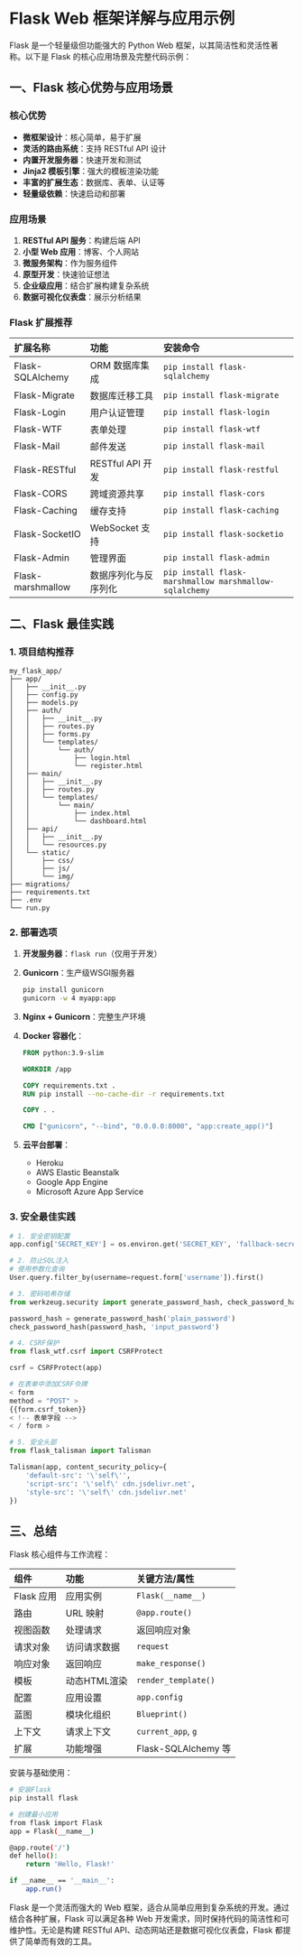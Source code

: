# Flask Web 框架详解与应用示例

Flask 是一个轻量级但功能强大的 Python Web 框架，以其简洁性和灵活性著称。以下是 Flask 的核心应用场景及完整代码示例：

## 一、Flask 核心优势与应用场景

### 核心优势

- **微框架设计**：核心简单，易于扩展
- **灵活的路由系统**：支持 RESTful API 设计
- **内置开发服务器**：快速开发和测试
- **Jinja2 模板引擎**：强大的模板渲染功能
- **丰富的扩展生态**：数据库、表单、认证等
- **轻量级依赖**：快速启动和部署

### 应用场景

1. **RESTful API 服务**：构建后端 API
2. **小型 Web 应用**：博客、个人网站
3. **微服务架构**：作为服务组件
4. **原型开发**：快速验证想法
5. **企业级应用**：结合扩展构建复杂系统
6. **数据可视化仪表盘**：展示分析结果

### Flask 扩展推荐

| **扩展名称**          | **功能**         | **安装命令**                                               |
|:------------------|:---------------|:-------------------------------------------------------|
| Flask-SQLAlchemy  | ORM 数据库集成      | `pip install flask-sqlalchemy`                         |
| Flask-Migrate     | 数据库迁移工具        | `pip install flask-migrate`                            |
| Flask-Login       | 用户认证管理         | `pip install flask-login`                              |
| Flask-WTF         | 表单处理           | `pip install flask-wtf`                                |
| Flask-Mail        | 邮件发送           | `pip install flask-mail`                               |
| Flask-RESTful     | RESTful API 开发 | `pip install flask-restful`                            |
| Flask-CORS        | 跨域资源共享         | `pip install flask-cors`                               |
| Flask-Caching     | 缓存支持           | `pip install flask-caching`                            |
| Flask-SocketIO    | WebSocket 支持   | `pip install flask-socketio`                           |
| Flask-Admin       | 管理界面           | `pip install flask-admin`                              |
| Flask-marshmallow | ‌数据序列化与反序列化    | `pip install flask-marshmallow marshmallow-sqlalchemy` |

## 二、Flask 最佳实践

### 1. 项目结构推荐

```text
my_flask_app/
├── app/
│   ├── __init__.py
│   ├── config.py
│   ├── models.py
│   ├── auth/
│   │   ├── __init__.py
│   │   ├── routes.py
│   │   ├── forms.py
│   │   └── templates/
│   │       └── auth/
│   │           ├── login.html
│   │           └── register.html
│   ├── main/
│   │   ├── __init__.py
│   │   ├── routes.py
│   │   └── templates/
│   │       └── main/
│   │           ├── index.html
│   │           └── dashboard.html
│   ├── api/
│   │   ├── __init__.py
│   │   └── resources.py
│   └── static/
│       ├── css/
│       ├── js/
│       └── img/
├── migrations/
├── requirements.txt
├── .env
└── run.py
```

### 2. 部署选项

1. **开发服务器**：`flask run`（仅用于开发）

2. **Gunicorn**：生产级WSGI服务器

   ```bash
   pip install gunicorn
   gunicorn -w 4 myapp:app
   ```

3. **Nginx + Gunicorn**：完整生产环境

4. **Docker 容器化**：

   ```dockerfile
   FROM python:3.9-slim
   
   WORKDIR /app
   
   COPY requirements.txt .
   RUN pip install --no-cache-dir -r requirements.txt
   
   COPY . .
   
   CMD ["gunicorn", "--bind", "0.0.0.0:8000", "app:create_app()"]
   ```

5. **云平台部署**：

    - Heroku
    - AWS Elastic Beanstalk
    - Google App Engine
    - Microsoft Azure App Service

### 3. 安全最佳实践

```python
# 1. 安全密钥配置
app.config['SECRET_KEY'] = os.environ.get('SECRET_KEY', 'fallback-secret-key')

# 2. 防止SQL注入
# 使用参数化查询
User.query.filter_by(username=request.form['username']).first()

# 3. 密码哈希存储
from werkzeug.security import generate_password_hash, check_password_hash

password_hash = generate_password_hash('plain_password')
check_password_hash(password_hash, 'input_password')

# 4. CSRF保护
from flask_wtf.csrf import CSRFProtect

csrf = CSRFProtect(app)

# 在表单中添加CSRF令牌
< form
method = "POST" >
{{form.csrf_token}}
< !-- 表单字段 -->
< / form >

# 5. 安全头部
from flask_talisman import Talisman

Talisman(app, content_security_policy={
    'default-src': '\'self\'',
    'script-src': '\'self\' cdn.jsdelivr.net',
    'style-src': '\'self\' cdn.jsdelivr.net'
})
```

## 三、总结

Flask 核心组件与工作流程：

| **组件**   | **功能**   | **关键方法/属性**         |
|:---------|:---------|:--------------------|
| Flask 应用 | 应用实例     | `Flask(__name__)`   |
| 路由       | URL 映射   | `@app.route()`      |
| 视图函数     | 处理请求     | 返回响应对象              |
| 请求对象     | 访问请求数据   | `request`           |
| 响应对象     | 返回响应     | `make_response()`   |
| 模板       | 动态HTML渲染 | `render_template()` |
| 配置       | 应用设置     | `app.config`        |
| 蓝图       | 模块化组织    | `Blueprint()`       |
| 上下文      | 请求上下文    | `current_app`, `g`  |
| 扩展       | 功能增强     | Flask-SQLAlchemy 等  |

安装与基础使用：

```bash
# 安装Flask
pip install flask

# 创建最小应用
from flask import Flask
app = Flask(__name__)

@app.route('/')
def hello():
    return 'Hello, Flask!'

if __name__ == '__main__':
    app.run()
```

Flask 是一个灵活而强大的 Web 框架，适合从简单应用到复杂系统的开发。通过结合各种扩展，Flask 可以满足各种 Web
开发需求，同时保持代码的简洁性和可维护性。无论是构建 RESTful API、动态网站还是数据可视化仪表盘，Flask 都提供了简单而有效的工具。